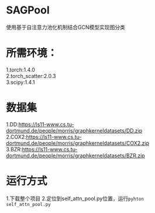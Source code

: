 # SAGPool
使用基于自注意力池化机制结合GCN模型实现图分类
# 所需环境：
1.torch:1.4.0<br>
2.torch_scatter:2.0.3<br>
3.scipy:1.4.1<br>
# 数据集
1.DD:https://ls11-www.cs.tu-dortmund.de/people/morris/graphkerneldatasets/DD.zip<br>
2.COX2:https://ls11-www.cs.tu-dortmund.de/people/morris/graphkerneldatasets/COX2.zip<br>
3.BZR:https://ls11-www.cs.tu-dortmund.de/people/morris/graphkerneldatasets/BZR.zip<br>
# 运行方式
1.下载整个项目
2.定位到self_attn_pool.py位置，运行`pyhton self_attn_pool.py`
